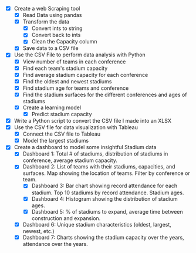 - [x] Create a web Scraping tool
	- [x] Read Data using pandas
	- [x] Transform the data
		- [x] Convert ints to string
		- [x] Convert back to ints
		- [x] Clean the Capacity column
	- [x] Save data to a CSV file
- [x] Use the CSV File to perform data analysis with Python
	- [x] View number of teams in each conference
	- [x] Find each team's stadium capacity
	- [x] Find average stadium capacity for each conference
	- [x] Find the oldest and newest stadiums
	- [x] Find stadium age for teams and conference
	- [x] Find the stadium surfaces for the different conferences and ages of stadiums
	- [x] Create a learning model
		- [x] Predict stadium capacity
- [x] Write a Python script to convert the CSV file I made into an XLSX
- [x] Use the CSV file for data visualization with Tableau
	- [x] Connect the CSV file to Tableau
	- [x] Model the largest stadiums
- [x] Create a dashboard to model some insightful Stadium data
 	- [x] Dashboard 1: Total # of stadiums, distribution of stadiums in conference, average stadium capacity.
   	- [x] Dashboard 2: List of teams with their stadiums, capacities, and surfaces. Map showing the location of teams. Filter by conference or team. 
     	- [x] Dashboard 3: Bar chart showing record attendance for each stadium. Top 10 stadiums by record attendance. Stadium ages.
       	- [x] Dashboard 4: Histogram showing the distribution of stadium ages.
        - [x] Dashboard 5: % of stadiums to expand, average time between construction and expansion.
   	- [x] Dashboard 6: Unique stadium characteristics (oldest, largest, newest, etc.)
   	- [x] Dashboard 7: Charts showing the stadium capacity over the years, attendance over the years. 
